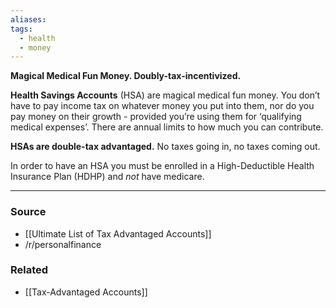 ```yaml
---
aliases: 
tags:
  - health
  - money
---
```

**Magical Medical Fun Money. Doubly-tax-incentivized.**

**Health Savings Accounts** (HSA) are magical medical fun money. You don’t have to pay income tax on whatever money you put into them, nor do you pay money on their growth - provided you’re using them for ‘qualifying medical expenses’. There are annual limits to how much you can contribute.

**HSAs are double-tax advantaged.** No taxes going in, no taxes coming out.

In order to have an HSA you must be enrolled in a High-Deductible Health Insurance Plan (HDHP) and *not* have medicare.

---

### Source
- [[Ultimate List of Tax Advantaged Accounts]]
- /r/personalfinance

### Related
- [[Tax-Advantaged Accounts]]